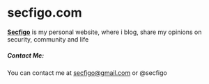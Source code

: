 # secfigo.com

[**Secfigo**](http://www.secfigo.com) is my personal website, where i blog, share my opinions on security, community and life

##### Contact Me:


You can contact me at secfigo@gmail.com or @secfigo 
